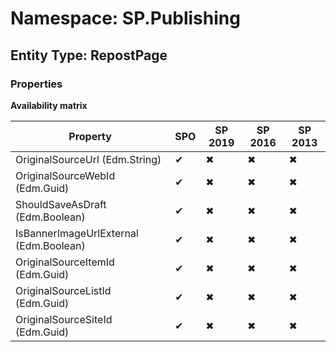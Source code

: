 # Namespace: SP.Publishing
## Entity Type: RepostPage

### Properties

**Availability matrix**

Property | SPO | SP 2019 | SP 2016 | SP 2013
----------|-----|---------|---------|--------
OriginalSourceUrl (Edm.String) | ✔ | ✖ | ✖ | ✖
OriginalSourceWebId (Edm.Guid) | ✔ | ✖ | ✖ | ✖
ShouldSaveAsDraft (Edm.Boolean) | ✔ | ✖ | ✖ | ✖
IsBannerImageUrlExternal (Edm.Boolean) | ✔ | ✖ | ✖ | ✖
OriginalSourceItemId (Edm.Guid) | ✔ | ✖ | ✖ | ✖
OriginalSourceListId (Edm.Guid) | ✔ | ✖ | ✖ | ✖
OriginalSourceSiteId (Edm.Guid) | ✔ | ✖ | ✖ | ✖

